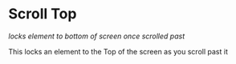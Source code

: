 # Scroll Top
_locks element to bottom of screen once scrolled past_

This locks an element to the Top of the screen as you scroll past it